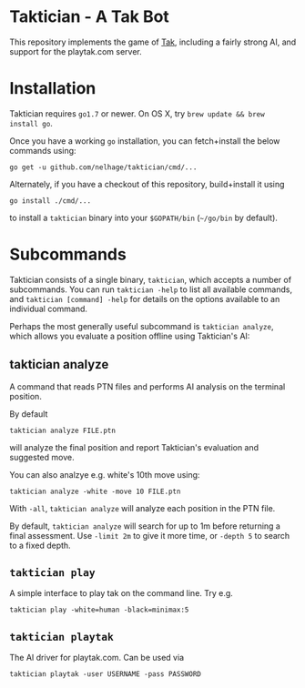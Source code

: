 # Taktician - A Tak Bot

This repository implements the game of [Tak][tak], including a fairly
strong AI, and support for the playtak.com server.

# Installation

Taktician requires `go1.7` or newer. On OS X, try `brew update && brew
install go`.

Once you have a working `go` installation, you can fetch+install the
below commands using:


```
go get -u github.com/nelhage/taktician/cmd/...
```

Alternately, if you have a checkout of this repository, build+install
it using

```
go install ./cmd/...
```

to install a `taktician` binary into your `$GOPATH/bin` (`~/go/bin` by
default).

# Subcommands

Taktician consists of a single binary, `taktician`, which accepts a
number of subcommands. You can run `taktician -help` to list all
available commands, and `taktician [command] -help` for details on the
options available to an individual command.

Perhaps the most generally useful subcommand is `taktician analyze`,
which allows you evaluate a position offline using Taktician's AI:

## taktician analyze

A command that reads PTN files and performs AI analysis on the
terminal position.

By default

```
taktician analyze FILE.ptn
```

will analyze the final position and report Taktician's evaluation and
suggested move.

You can also analzye e.g. white's 10th move using:

```
taktician analyze -white -move 10 FILE.ptn
```

With `-all`, `taktician analyze` will analyze each position in the PTN
file.

By default, `taktician analyze` will search for up to 1m before
returning a final assessment. Use `-limit 2m` to give it more time, or
`-depth 5` to search to a fixed depth.


## `taktician play`

A simple interface to play tak on the command line. Try e.g.

```
taktician play -white=human -black=minimax:5
```

## `taktician playtak`

The AI driver for playtak.com. Can be used via

```
taktician playtak -user USERNAME -pass PASSWORD
```

[tak]: https://cheapass.com/tak/
